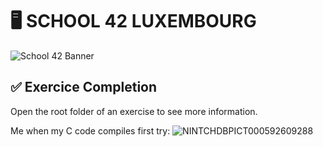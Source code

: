 # 🖥️ SCHOOL 42 LUXEMBOURG

![School 42 Banner](https://github.com/user-attachments/assets/c6e96460-b842-44cd-b649-375a506d1572)

## ✅ Exercice Completion
Open the root folder of an exercise to see more information.

Me when my C code compiles first try:
![NINTCHDBPICT000592609288](https://github.com/user-attachments/assets/9cc77c9f-3412-48a0-9a1d-d339f0264aa9)
